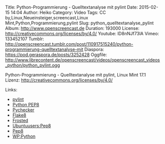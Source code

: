 Title: Python-Programmierung - Quelltextanalyse mit pylint
Date: 2015-02-15 14:04
Author: Heiko
Category: Video
Tags: CC by,Linux,Neueinsteiger,screencast,Linux Mint,Python,Programmierung,pylint
Slug: python_quelltextanalyse_pylint
Album: http://www.openscreencast.de
Duration: 193000
License: http://creativecommons.org/licenses/by/4.0/
Youtube: lD8nNJf73lA
Vimeo: 133452107
Tumblr: http://openscreencast.tumblr.com/post/110917515240/python-programmierung-quelltextanalyse-mit
Diaspora: https://pod.geraspora.de/posts/3252428
Oggfile: http://www.librecontent.de/openscreencast/videos/openscreencast_videos_python/python_pylint.ogg

Python-Programmierung - Quelltextanalyse mit pylint, Linux Mint 17.1  
Lizenz: <http://creativecommons.org/licenses/by/4.0/>  
  

Links:

  * [pylint](http://www.pylint.org/ "Link zu pylint.org" )
  * [Python PEP8](https://www.python.org/dev/peps/pep-0008/ "Link zu python.org" )
  * [Pychecker](http://pychecker.sourceforge.net/ "Link zu sourceforge.net" )
  * [Flake8](https://pypi.python.org/pypi/flake8 "Link zu python.org" )
  * [Frosted](https://pypi.python.org/pypi/frosted/ "Link zu python.org" )
  * [Ubuntuusers:Pep8](http://wiki.ubuntuusers.de/pep8 "Link zu ubuntuusers.de" )
  * [Pep8](https://pypi.python.org/pypi/pep8 "Link zu python.org" )
  * [WP:Python](http://de.wikipedia.org/wiki/Python_%28Programmiersprache%29 "Link zu wikipedia.org" )

